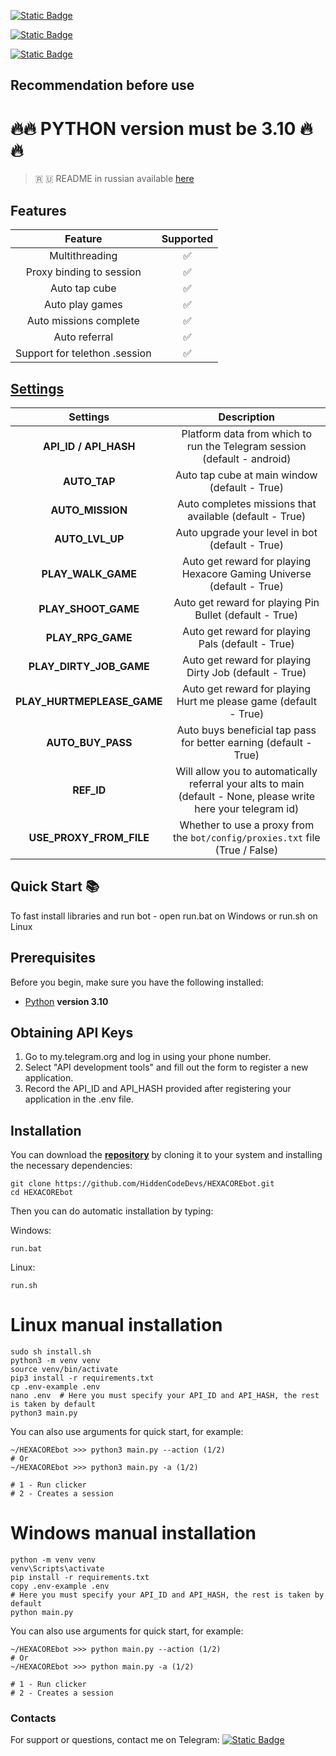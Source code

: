 [![Static Badge](https://img.shields.io/badge/Telegram-Channel-Link?style=for-the-badge&logo=Telegram&logoColor=white&logoSize=auto&color=blue)](https://t.me/hidden_coding)

[![Static Badge](https://img.shields.io/badge/Telegram-Chat-yes?style=for-the-badge&logo=Telegram&logoColor=white&logoSize=auto&color=blue)](https://t.me/hidden_codding_chat)

[![Static Badge](https://img.shields.io/badge/Telegram-Bot%20Link-Link?style=for-the-badge&logo=Telegram&logoColor=white&logoSize=auto&color=blue)](https://t.me/HexacoinBot/wallet?startapp=737844465)

## Recommendation before use

# 🔥🔥 PYTHON version must be 3.10 🔥🔥

> 🇷 🇺 README in russian available [here](README-RU.md)

## Features  
|            Feature            | Supported |
|:-----------------------------:|:---------:|
|        Multithreading         |     ✅     |
|   Proxy binding to session    |     ✅     |
|         Auto tap cube         |     ✅     |
|        Auto play games        |     ✅     |
|    Auto missions complete     |     ✅     |
|         Auto referral         |     ✅     |
| Support for telethon .session |     ✅     |


## [Settings](https://github.com/HiddenCodeDevs/HEXACOREbot/blob/main/.env-example/)
|          Settings          |                                                   Description                                                   |
|:--------------------------:|:---------------------------------------------------------------------------------------------------------------:|
|   **API_ID / API_HASH**    |                    Platform data from which to run the Telegram session (default - android)                     |
|        **AUTO_TAP**        |                                  Auto tap cube at main window (default - True)                                  |
|      **AUTO_MISSION**      |                             Auto completes missions that available (default - True)                             |
|      **AUTO_LVL_UP**       |                                 Auto upgrade your level in bot (default - True)                                 |
|     **PLAY_WALK_GAME**     |                      Auto get reward for playing Hexacore Gaming Universe (default - True)                      |
|    **PLAY_SHOOT_GAME**     |                             Auto get reward for playing Pin Bullet (default - True)                             |
|     **PLAY_RPG_GAME**      |                                Auto get reward for playing Pals (default - True)                                |
|  **PLAY_DIRTY_JOB_GAME**   |                             Auto get reward for playing Dirty Job (default - True)                              |
| **PLAY_HURTMEPLEASE_GAME** |                        Auto get reward for playing Hurt me please game (default - True)                         |
|     **AUTO_BUY_PASS**      |                        Auto buys beneficial tap pass for better earning (default - True)                        |
|         **REF_ID**         | Will allow you to automatically referral your alts to main (default - None, please write here your telegram id) |
|  **USE_PROXY_FROM_FILE**   |                  Whether to use a proxy from the `bot/config/proxies.txt` file (True / False)                   |

## Quick Start 📚

To fast install libraries and run bot - open run.bat on Windows or run.sh on Linux

## Prerequisites
Before you begin, make sure you have the following installed:
- [Python](https://www.python.org/downloads/) **version 3.10**

## Obtaining API Keys
1. Go to my.telegram.org and log in using your phone number.
2. Select "API development tools" and fill out the form to register a new application.
3. Record the API_ID and API_HASH provided after registering your application in the .env file.

## Installation
You can download the [**repository**](https://github.com/HiddenCodeDevs/HEXACOREbot) by cloning it to your system and installing the necessary dependencies:
```shell
git clone https://github.com/HiddenCodeDevs/HEXACOREbot.git
cd HEXACOREbot
```

Then you can do automatic installation by typing:

Windows:
```shell
run.bat
```

Linux:
```shell
run.sh
```

# Linux manual installation
```shell
sudo sh install.sh
python3 -m venv venv
source venv/bin/activate
pip3 install -r requirements.txt
cp .env-example .env
nano .env  # Here you must specify your API_ID and API_HASH, the rest is taken by default
python3 main.py
```

You can also use arguments for quick start, for example:
```shell
~/HEXACOREbot >>> python3 main.py --action (1/2)
# Or
~/HEXACOREbot >>> python3 main.py -a (1/2)

# 1 - Run clicker
# 2 - Creates a session
```

# Windows manual installation
```shell
python -m venv venv
venv\Scripts\activate
pip install -r requirements.txt
copy .env-example .env
# Here you must specify your API_ID and API_HASH, the rest is taken by default
python main.py
```

You can also use arguments for quick start, for example:
```shell
~/HEXACOREbot >>> python main.py --action (1/2)
# Or
~/HEXACOREbot >>> python main.py -a (1/2)

# 1 - Run clicker
# 2 - Creates a session
```




### Contacts

For support or questions, contact me on Telegram: 
[![Static Badge](https://img.shields.io/badge/telegram-bot_author-link?style=for-the-badge&logo=telegram&logoColor=white&logoSize=auto&color=blue)](https://t.me/ВАШЮЗЕРНЕЙМВТГ)
